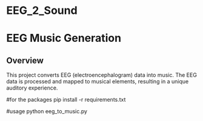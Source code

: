 # EEG_2_Sound

# EEG Music Generation

## Overview

This project converts EEG (electroencephalogram) data into music. 
The EEG data is processed and mapped to musical elements, 
resulting in a unique auditory experience.

#for the packages
pip install -r requirements.txt

#usage
python eeg_to_music.py

